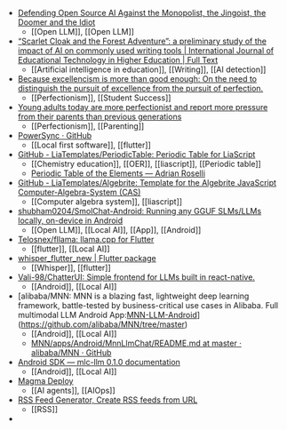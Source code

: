 - [Defending Open Source AI Against the Monopolist, the Jingoist, the Doomer and the Idiot](https://danieljeffries.substack.com/p/defending-open-source-ai-against)
	- [[Open LLM]], [[Open LLM]]
- [“Scarlet Cloak and the Forest Adventure”: a preliminary study of the impact of AI on commonly used writing tools | International Journal of Educational Technology in Higher Education | Full Text](https://educationaltechnologyjournal.springeropen.com/articles/10.1186/s41239-025-00505-5)
	- [[Artificial intelligence in education]], [[Writing]], [[AI detection]]
- [Because excellencism is more than good enough: On the need to distinguish the pursuit of excellence from the pursuit of perfection.](https://psycnet.apa.org/record/2022-34332-001)
	- [[Perfectionism]], [[Student Success]]
- [Young adults today are more perfectionist and report more pressure from their parents than previous generations](https://www.psypost.org/young-adults-today-are-more-perfectionist-and-report-more-pressure-from-their-parents-than-previous-generations/)
	- [[Perfectionism]], [[Parenting]]
- [PowerSync · GitHub](https://github.com/powersync-ja)
	- [[Local first software]], [[flutter]]
- [GitHub - LiaTemplates/PeriodicTable: Periodic Table for LiaScript](https://github.com/LiaTemplates/PeriodicTable?tab=readme-ov-file)
	- [[Chemistry education]], [[OER]], [[liascript]], [[Periodic table]]
	- [Periodic Table of the Elements — Adrian Roselli](https://adrianroselli.com/2019/05/periodic-table-of-the-elements.html)
- [GitHub - LiaTemplates/Algebrite: Template for the Algebrite JavaScript Computer-Algebra-System (CAS)](https://github.com/LiaTemplates/Algebrite)
	- [[Computer algebra system]], [[liascript]]
- [shubham0204/SmolChat-Android: Running any GGUF SLMs/LLMs locally, on-device in Android](https://github.com/shubham0204/SmolChat-Android)
	- [[Open LLM]], [[Local AI]], [[App]], [[Android]]
- [Telosnex/fllama: llama.cpp for Flutter](https://github.com/Telosnex/fllama)
	- [[flutter]], [[Local AI]]
- [whisper_flutter_new | Flutter package](https://pub.dev/packages/whisper_flutter_new)
	- [[Whisper]], [[flutter]]
- [Vali-98/ChatterUI: Simple frontend for LLMs built in react-native.](https://github.com/Vali-98/ChatterUI)
	- [[Android]], [[Local AI]]
- [alibaba/MNN: MNN is a blazing fast, lightweight deep learning framework, battle-tested by business-critical use cases in Alibaba. Full multimodal LLM Android App:[MNN-LLM-Android](./apps/Android/MnnLlmChat/README.md)](https://github.com/alibaba/MNN/tree/master)
	- [[Android]], [[Local AI]]
	- [MNN/apps/Android/MnnLlmChat/README.md at master · alibaba/MNN · GitHub](https://github.com/alibaba/MNN/blob/master/apps/Android/MnnLlmChat/README.md)
- [Android SDK — mlc-llm 0.1.0 documentation](https://llm.mlc.ai/docs/deploy/android.html)
	- [[Android]], [[Local AI]]
- [Magma Deploy](https://magma.new/)
	- [[AI agents]], [[AIOps]]
- [RSS Feed Generator, Create RSS feeds from URL](https://rss.app/)
	- [[RSS]]
-